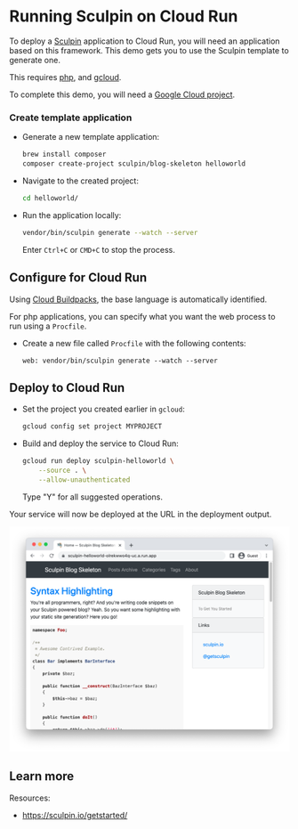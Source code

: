 # Running Sculpin on Cloud Run

To deploy a [Sculpin](https://sculpin.io) application to Cloud Run, you will need an application
based on this framework. This demo gets you to use the Sculpin template to generate one. 

This requires [php](https://www.php.net/manual/en/install.php), and [gcloud](https://cloud.google.com/sdk/docs/install).



To complete this demo, you will need a [Google Cloud project](https://cloud.google.com/resource-manager/docs/creating-managing-projects#creating_a_project). 


### Create template application


* Generate a new template application: 

    ```bash
    brew install composer
    composer create-project sculpin/blog-skeleton helloworld

    ```

    
    




* Navigate to the created project:

    ```bash
    cd helloworld/
    ```

* Run the application locally:

    ```bash
    vendor/bin/sculpin generate --watch --server
    ```

    

    Enter `Ctrl+C` or `CMD+C` to stop the process.


## Configure for Cloud Run

Using [Cloud Buildpacks](https://github.com/GoogleCloudPlatform/buildpacks), 
the base language is automatically identified.





For php applications, you can specify what you want the web process to run using a `Procfile`. 

* Create a new file called `Procfile` with the following contents: 

    ```
    web: vendor/bin/sculpin generate --watch --server
    ```








## Deploy to Cloud Run

* Set the project you created earlier in `gcloud`: 

    ```bash
    gcloud config set project MYPROJECT
    ```

* Build and deploy the service to Cloud Run: 

    ```bash
    gcloud run deploy sculpin-helloworld \
        --source . \
        --allow-unauthenticated 
    ```

    Type "Y" for all suggested operations.


Your service will now be deployed at the URL in the deployment output.

![Example Sculpin deployment](example.png)





## Learn more

Resources: 

- https://sculpin.io/getstarted/
